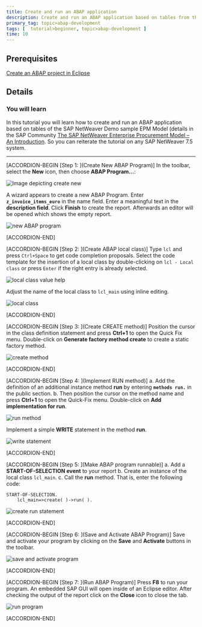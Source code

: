 ```yaml
---
title: Create and run an ABAP application
description: Create and run an ABAP application based on tables from the sample EPM data model.
primary_tag: topic>abap-development
tags: [  tutorial>beginner, topic>abap-development ]
time: 10
---
```


## Prerequisites  
[Create an ABAP project in Eclipse](https://www.sap.com/developer/tutorials/abap-create-project.html)

## Details
### You will learn  
In this tutorial you will learn how to create and run an ABAP application based on tables of the SAP NetWeaver Demo sample EPM Model (details in the SAP Community [The SAP NetWeaver Enterprise Procurement Model – An Introduction](https://archive.sap.com/documents/docs/DOC-31458). So you can reiterate the tutorial on any SAP NetWeaver 7.5 system.  


---

[ACCORDION-BEGIN [Step 1: ](Create New ABAP Program)]
In the toolbar, select the **New** icon, then choose **ABAP Program...**:

![Image depicting create new](abap03-1a.png)

A wizard appears to create a new ABAP Program. Enter **`z_invoice_items_euro`** in the name field. Enter a meaningful text in the **description field**. Click **Finish** to create the report.
Afterwards an editor will be opened which shows the empty report.

![new ABAP program](abap-03-2.png)


[ACCORDION-END]

[ACCORDION-BEGIN [Step 2: ](Create ABAP local class)]
Type `lcl` and press `Ctrl+Space` to get code completion proposals. Select the code template for the insertion of a local class by double-clicking on `lcl - Local class` or press `Enter` if the right entry is already selected.

![local class value help](abap-03-3.png)

Adjust the name of the local class to `lcl_main` using inline editing.

![local class](abap-03-4.png)


[ACCORDION-END]


[ACCORDION-BEGIN [Step 3: ](Create CREATE method)]
Position the cursor in the class definition statement and press **Ctrl+1** to open the Quick Fix menu. Double-click on **Generate factory method create** to create a static factory method.

![create method](abap-03-5.png)


[ACCORDION-END]

[ACCORDION-BEGIN [Step 4: ](Implement RUN method)]
a. Add the definition of an additional instance method **run** by entering **`methods run.`** in the public section.
b. Then position the cursor on the method name and press **Ctrl+1** to open the Quick-Fix menu. Double-click on **Add implementation for run**.

![run method](abap-03-6.png)

Implement a simple **WRITE** statement in the method **run**.

![write statement](abap-03-7.png)


[ACCORDION-END]

[ACCORDION-BEGIN [Step 5: ](Make ABAP program runnable)]
a. Add a **START-OF-SELECTION event** to your report
b. Create an instance of the local class `lcl_main`.
c. Call the **run** method.
That is, enter the following code:

```ABAP
START-OF-SELECTION.
    lcl_main=>create( )->run( ).
```

![create run statement](abap-03-8.png)


[ACCORDION-END]

[ACCORDION-BEGIN [Step 6: ](Save and Activate ABAP Program)]
Save and activate your program by clicking on the **Save** and **Activate** buttons in the toolbar.

![save and activate program](abap-03-9.png)


[ACCORDION-END]

[ACCORDION-BEGIN [Step 7: ](Run ABAP Program)]
Press **F8** to run your program. An embedded SAP GUI will open inside of an Eclipse editor. After checking the output of the report click on the **Close** icon   to close the tab.

![run program](abap-03-10.png)


[ACCORDION-END]
